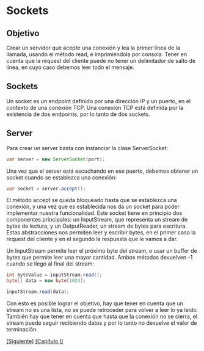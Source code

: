 # Sockets

## Objetivo
Crear un servidor que acepte una conexión y lea la primer línea de la llamada, usando el método read, e imprimiéndola por consola. Tener en cuenta que la request del cliente puede no tener un delimitador de salto de línea, en cuyo caso debemos leer todo el mensaje.

## Sockets
Un socket es un endpoint definido por una dirección IP y un puerto, en el contexto de una conexión TCP. Una conexión TCP está definida por la existencia de dos endpoints, por lo tanto de dos sockets.
## Server
Para crear un server basta con instanciar la clase ServerSocket:
```java
var server = new ServerSocket(port);
```

Una vez que el server está escuchando en ese puerto, debemos obtener un socket cuando se establezca una conexión:
```java
var socket = server.accept();
```
El método accept se queda bloqueado hasta que se establezca una conexión, y una vez que es establecida nos da un socket para poder implementar nuestra funcionalidad. Este socket tiene en principio dos componentes principales: un InputStream, que representa un stream de bytes de lectura, y un OutputReader, un stream de bytes para escritura.
Estas abstracciones nos permiten leer y escribir bytes, en el primer caso la request del cliente y en el segundo la respuesta que le vamos a dar.

Un InputStream permite leer el próximo byte del stream, o usar un buffer de bytes que permite leer una mayor cantidad. Ambos métodos devuelven -1 cuando se llegó al final del stream:
```java
int byteValue = inputStream.read();
byte[] data = new byte[1024];

inputStream.read(data);
```

Con esto es posible lograr el objetivo, hay que tener en cuenta que un stream no es una lista, no se puede retroceder para volver a leer lo ya leído. También hay que tener en cuenta que hasta que la conexión no se cierra, el stream puede seguir recibiendo datos y por lo tanto no devuelve el valor de terminación.

[[Siguiente]](https://github.com/gamestoy/pierre/tree/1.2_http11)
[[Capítulo I]](https://github.com/gamestoy/pierre/tree/1_webserver)
